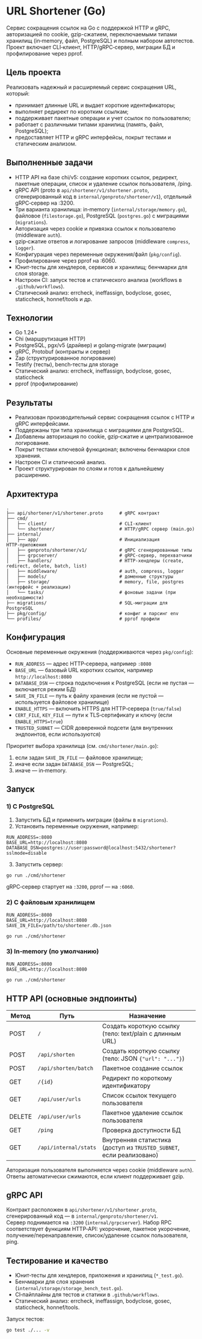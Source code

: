 # URL Shortener (Go)

Сервис сокращения ссылок на Go с поддержкой HTTP и gRPC, авторизацией по cookie, gzip-сжатием, переключаемыми типами хранилищ (in‑memory, файл, PostgreSQL) и полным набором автотестов. Проект включает CLI‑клиент, HTTP/gRPC‑сервер, миграции БД и профилирование через pprof.

## Цель проекта

Реализовать надежный и расширяемый сервис сокращения URL, который:
- принимает длинные URL и выдает короткие идентификаторы;
- выполняет редирект по коротким ссылкам;
- поддерживает пакетные операции и учет ссылок по пользователю;
- работает с различными типами хранилищ (память, файл, PostgreSQL);
- предоставляет HTTP и gRPC интерфейсы, покрыт тестами и статическим анализом.

## Выполненные задачи

- HTTP API на базе chi/v5: создание коротких ссылок, редирект, пакетные операции, список и удаление ссылок пользователя, /ping.  
- gRPC API (proto в `api/shortener/v1/shortener.proto`, сгенерированный код в `internal/genproto/shortener/v1`), отдельный gRPC‑сервер на :3200.  
- Три варианта хранилища: in‑memory (`internal/storage/memory.go`), файловое (`filestorage.go`), PostgreSQL (`postgres.go`) с миграциями (`migrations`).  
- Авторизация через cookie и привязка ссылок к пользователю (middleware `auth`).  
- gzip‑сжатие ответов и логирование запросов (middleware `compress`, `logger`).  
- Конфигурация через переменные окружения/файл (`pkg/config`).  
- Профилирование через pprof на :6060.  
- Юнит‑тесты для хендлеров, сервисов и хранилищ; бенчмарки для слоя storage.  
- Настроен CI: запуск тестов и статического анализа (workflows в `.github/workflows`).  
- Статический анализ: errcheck, ineffassign, bodyclose, gosec, staticcheck, honnef/tools и др.

## Технологии

- Go 1.24+  
- Chi (маршрутизация HTTP)  
- PostgreSQL, pgx/v5 (драйвер) и golang‑migrate (миграции)  
- gRPC, Protobuf (контракты и сервер)  
- Zap (структурированное логирование)  
- Testify (тесты), bench‑тесты для storage  
- Статический анализ: errcheck, ineffassign, bodyclose, gosec, staticcheck  
- pprof (профилирование)

## Результаты

- Реализован производительный сервис сокращения ссылок с HTTP и gRPC интерфейсами.  
- Поддержаны три типа хранилища с миграциями для PostgreSQL.  
- Добавлены авторизация по cookie, gzip‑сжатие и централизованное логирование.  
- Покрыт тестами ключевой функционал; включены бенчмарки слоя хранения.  
- Настроен CI и статический анализ.  
- Проект структурирован по слоям и готов к дальнейшему расширению.

## Архитектура

```
.
├── api/shortener/v1/shortener.proto      # gRPC контракт
├── cmd/
│   ├── client/                           # CLI‑клиент
│   └── shortener/                        # HTTP/gRPC сервер (main.go)
├── internal/
│   ├── app/                              # Инициализация HTTP‑приложения
│   ├── genproto/shortener/v1/            # gRPC сгенерированные типы
│   ├── grpcserver/                       # gRPC‑сервер, перехватчики
│   ├── handlers/                         # HTTP‑хендлеры (create, redirect, delete, batch, list)
│   ├── middleware/                       # auth, compress, logger
│   ├── models/                           # доменные структуры
│   ├── storage/                          # memory, file, postgres (интерфейс + реализации)
│   └── tasks/                            # фоновые задачи (при необходимости)
├── migrations/                           # SQL‑миграции для PostgreSQL
├── pkg/config/                           # конфиг и парсинг env
└── profiles/                             # pprof профили
```


## Конфигурация

Основные переменные окружения (поддерживаются через `pkg/config`):

- `RUN_ADDRESS` — адрес HTTP‑сервера, например `:8080`  
- `BASE_URL` — базовый URL коротких ссылок, например `http://localhost:8080`  
- `DATABASE_DSN` — строка подключения к PostgreSQL (если не пустая — включается режим БД)  
- `SAVE_IN_FILE` — путь к файлу хранения (если не пустой — используется файловое хранилище)  
- `ENABLE_HTTPS` — включить HTTPS для HTTP‑сервера (`true/false`)  
- `CERT_FILE`, `KEY_FILE` — пути к TLS‑сертификату и ключу (если `ENABLE_HTTPS=true`)  
- `TRUSTED_SUBNET` — CIDR доверенной подсети (для внутренних эндпоинтов, если используются)

Приоритет выбора хранилища (см. `cmd/shortener/main.go`):  
1) если задан `SAVE_IN_FILE` — файловое хранилище;  
2) иначе если задан `DATABASE_DSN` — PostgreSQL;  
3) иначе — in‑memory.

## Запуск

### 1) С PostgreSQL

1. Запустить БД и применить миграции (файлы в `migrations`).  
2. Установить переменные окружения, например:
```env
RUN_ADDRESS=:8080
BASE_URL=http://localhost:8080
DATABASE_DSN=postgres://user:password@localhost:5432/shortener?sslmode=disable
```
3. Запустить сервер:
```bash
go run ./cmd/shortener
```
gRPC‑сервер стартует на `:3200`, pprof — на `:6060`.

### 2) С файловым хранилищем
```env
RUN_ADDRESS=:8080
BASE_URL=http://localhost:8080
SAVE_IN_FILE=/path/to/shortener.db.json
```
```bash
go run ./cmd/shortener
```

### 3) In‑memory (по умолчанию)
```env
RUN_ADDRESS=:8080
BASE_URL=http://localhost:8080
```
```bash
go run ./cmd/shortener
```

## HTTP API (основные эндпоинты)

| Метод | Путь | Назначение |
|------|------|------------|
| POST | `/` | Создать короткую ссылку (тело: text/plain с длинным URL) |
| POST | `/api/shorten` | Создать короткую ссылку (тело: JSON `{"url": "..."}`) |
| POST | `/api/shorten/batch` | Пакетное создание ссылок |
| GET  | `/{id}` | Редирект по короткому идентификатору |
| GET  | `/api/user/urls` | Список ссылок текущего пользователя |
| DELETE | `/api/user/urls` | Пакетное удаление ссылок пользователя |
| GET  | `/ping` | Проверка доступности БД |
| GET  | `/api/internal/stats` | Внутренняя статистика (доступ из `TRUSTED_SUBNET`, если реализовано) |

Авторизация пользователя выполняется через cookie (middleware `auth`). Ответы автоматически сжимаются, если клиент поддерживает gzip.

## gRPC API

Контракт расположен в `api/shortener/v1/shortener.proto`, сгенерированный код — в `internal/genproto/shortener/v1`.  
Сервер поднимается на `:3200` (`internal/grpcserver`). Набор RPC соответствует функциям HTTP‑API: укорочение, пакетное укорочение, получение/перенаправление, список/удаление ссылок пользователя, ping.

## Тестирование и качество

- Юнит‑тесты для хендлеров, приложения и хранилищ (`*_test.go`).  
- Бенчмарки для слоя хранения (`internal/storage/storage_bench_test.go`).  
- CI‑пайплайны для тестов и статики в `.github/workflows`.  
- Статический анализ: errcheck, ineffassign, bodyclose, gosec, staticcheck, honnef/tools.  

Запуск тестов:
```bash
go test ./... -v
```


